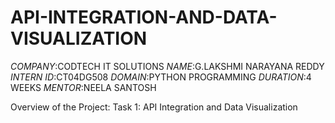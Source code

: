 # API-INTEGRATION-AND-DATA-VISUALIZATION
*COMPANY*:CODTECH IT SOLUTIONS
*NAME*:G.LAKSHMI NARAYANA REDDY
*INTERN ID*:CT04DG508
*DOMAIN*:PYTHON PROGRAMMING
*DURATION*:4 WEEKS
*MENTOR*:NEELA SANTOSH

Overview of the Project:
Task 1: API Integration and Data Visualization
